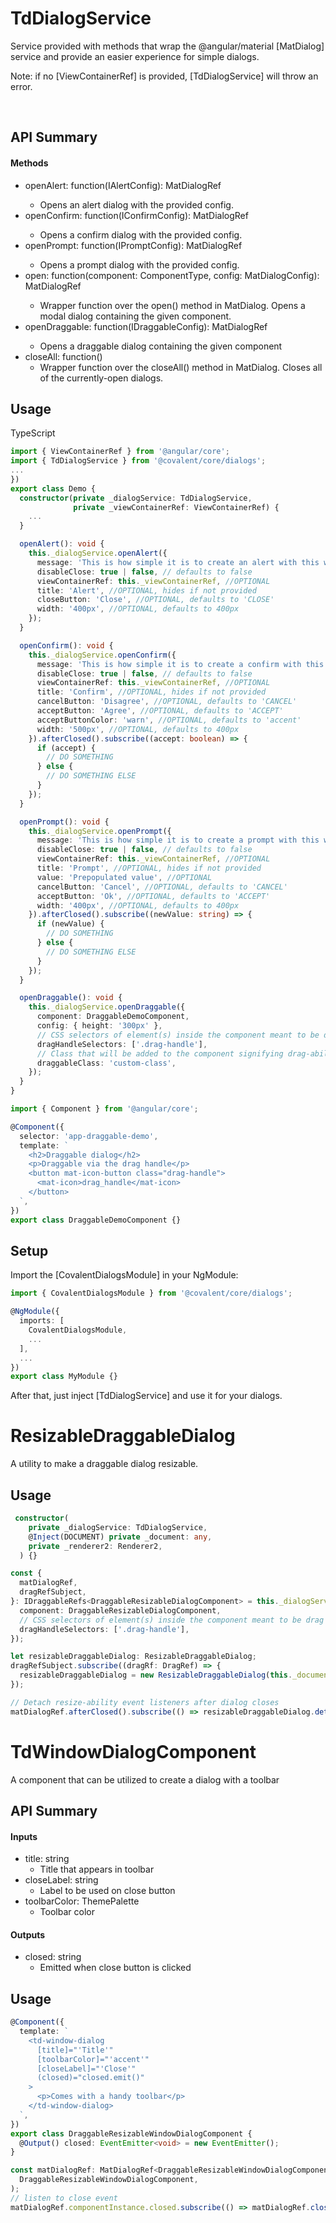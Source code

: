 # TdDialogService

Service provided with methods that wrap the @angular/material [MatDialog] service and provide an easier experience for simple dialogs.

Note: if no [ViewContainerRef] is provided, [TdDialogService] will throw an error.

<br/>

## API Summary

#### Methods

+ openAlert: function(IAlertConfig): MatDialogRef<TdAlertDialogComponent>
  + Opens an alert dialog with the provided config.
+ openConfirm: function(IConfirmConfig): MatDialogRef<TdConfirmDialogComponent>
  + Opens a confirm dialog with the provided config.
+ openPrompt: function(IPromptConfig): MatDialogRef<TdPromptDialogComponent>
  + Opens a prompt dialog with the provided config.
+ open: function<T>(component: ComponentType<T>, config: MatDialogConfig): MatDialogRef<T>
  + Wrapper function over the open() method in MatDialog. Opens a modal dialog containing the given component.
+ openDraggable: function<T>(IDraggableConfig<T>): MatDialogRef<T>
  + Opens a draggable dialog containing the given component
+ closeAll: function()
  + Wrapper function over the closeAll() method in MatDialog. Closes all of the currently-open dialogs.

## Usage

TypeScript

```typescript
import { ViewContainerRef } from '@angular/core';
import { TdDialogService } from '@covalent/core/dialogs';
...
})
export class Demo {
  constructor(private _dialogService: TdDialogService,
              private _viewContainerRef: ViewContainerRef) {
    ...
  }

  openAlert(): void {
    this._dialogService.openAlert({
      message: 'This is how simple it is to create an alert with this wrapper service.',
      disableClose: true | false, // defaults to false
      viewContainerRef: this._viewContainerRef, //OPTIONAL
      title: 'Alert', //OPTIONAL, hides if not provided
      closeButton: 'Close', //OPTIONAL, defaults to 'CLOSE'
      width: '400px', //OPTIONAL, defaults to 400px
    });
  }

  openConfirm(): void {
    this._dialogService.openConfirm({
      message: 'This is how simple it is to create a confirm with this wrapper service. Do you agree?',
      disableClose: true | false, // defaults to false
      viewContainerRef: this._viewContainerRef, //OPTIONAL
      title: 'Confirm', //OPTIONAL, hides if not provided
      cancelButton: 'Disagree', //OPTIONAL, defaults to 'CANCEL'
      acceptButton: 'Agree', //OPTIONAL, defaults to 'ACCEPT'
      acceptButtonColor: 'warn', //OPTIONAL, defaults to 'accent'
      width: '500px', //OPTIONAL, defaults to 400px
    }).afterClosed().subscribe((accept: boolean) => {
      if (accept) {
        // DO SOMETHING
      } else {
        // DO SOMETHING ELSE
      }
    });
  }

  openPrompt(): void {
    this._dialogService.openPrompt({
      message: 'This is how simple it is to create a prompt with this wrapper service. Prompt something.',
      disableClose: true | false, // defaults to false
      viewContainerRef: this._viewContainerRef, //OPTIONAL
      title: 'Prompt', //OPTIONAL, hides if not provided
      value: 'Prepopulated value', //OPTIONAL
      cancelButton: 'Cancel', //OPTIONAL, defaults to 'CANCEL'
      acceptButton: 'Ok', //OPTIONAL, defaults to 'ACCEPT'
      width: '400px', //OPTIONAL, defaults to 400px
    }).afterClosed().subscribe((newValue: string) => {
      if (newValue) {
        // DO SOMETHING
      } else {
        // DO SOMETHING ELSE
      }
    });
  }

  openDraggable(): void {
    this._dialogService.openDraggable({
      component: DraggableDemoComponent,
      config: { height: '300px' },
      // CSS selectors of element(s) inside the component meant to be drag handle(s)
      dragHandleSelectors: ['.drag-handle'],
      // Class that will be added to the component signifying drag-ability
      draggableClass: 'custom-class',
    });
  }
}
```

```typescript
import { Component } from '@angular/core';

@Component({
  selector: 'app-draggable-demo',
  template: `
    <h2>Draggable dialog</h2>
    <p>Draggable via the drag handle</p>
    <button mat-icon-button class="drag-handle">
      <mat-icon>drag_handle</mat-icon>
    </button>
  `,
})
export class DraggableDemoComponent {}
```

## Setup

Import the [CovalentDialogsModule] in your NgModule:

```typescript
import { CovalentDialogsModule } from '@covalent/core/dialogs';

@NgModule({
  imports: [
    CovalentDialogsModule,
    ...
  ],
  ...
})
export class MyModule {}
```
After that, just inject [TdDialogService] and use it for your dialogs.


# ResizableDraggableDialog

A utility to make a draggable dialog resizable.

## Usage
```ts
 constructor(
    private _dialogService: TdDialogService,
    @Inject(DOCUMENT) private _document: any,
    private _renderer2: Renderer2,
  ) {}
```

```ts
const {
  matDialogRef,
  dragRefSubject,
}: IDraggableRefs<DraggableResizableDialogComponent> = this._dialogService.openDraggable({
  component: DraggableResizableDialogComponent,
  // CSS selectors of element(s) inside the component meant to be drag handle(s)
  dragHandleSelectors: ['.drag-handle'],
});

let resizableDraggableDialog: ResizableDraggableDialog;
dragRefSubject.subscribe((dragRf: DragRef) => {
  resizableDraggableDialog = new ResizableDraggableDialog(this._document, this._renderer2, matDialogRef, dragRf);
});

// Detach resize-ability event listeners after dialog closes
matDialogRef.afterClosed().subscribe(() => resizableDraggableDialog.detach());
```

# TdWindowDialogComponent

A component that can be utilized to create a dialog with a toolbar

## API Summary

#### Inputs

+ title: string
  + Title that appears in toolbar
+ closeLabel: string
  + Label to be used on close button
+ toolbarColor: ThemePalette
  + Toolbar color

#### Outputs
+ closed: string
  + Emitted when close button is clicked

## Usage

```ts
@Component({
  template: `
    <td-window-dialog
      [title]="'Title'"
      [toolbarColor]="'accent'"
      [closeLabel]="'Close'"
      (closed)="closed.emit()"
    >
      <p>Comes with a handy toolbar</p>
    </td-window-dialog>
  `,
})
export class DraggableResizableWindowDialogComponent {
  @Output() closed: EventEmitter<void> = new EventEmitter();
}
```

```ts
const matDialogRef: MatDialogRef<DraggableResizableWindowDialogComponent> = this._dialogService.open(
  DraggableResizableWindowDialogComponent,
);
// listen to close event
matDialogRef.componentInstance.closed.subscribe(() => matDialogRef.close());
```

